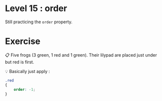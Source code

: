 # Level 15 : order

Still practicing the `order` property.

# Exercise

:clipboard: Five frogs (3 green, 1 red and 1 green). Their lilypad are placed just under but red is first.

:bulb: Basically just apply : 

```css
.red
{
    order: -1;
}
```

